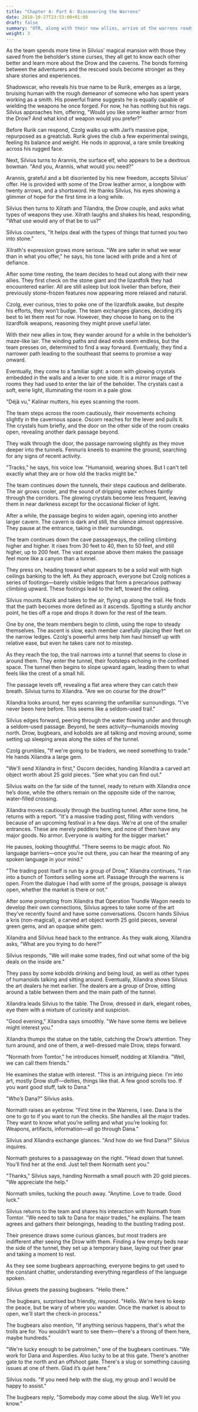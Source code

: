 ```yaml
---
title: "Chapter 4: Part 6: Discovering the Warrens"
date: 2010-10-27T23:53:00+01:00
draft: false
summary: "OTR, along with their new allies, arrive at the warrens ready to trade"
weight: 3
---
```


As the team spends more time in Silvius' magical mansion with those they saved from the beholder’s stone curses, they all get to know each other better and learn more about the Drow and the caverns. The bonds forming between the adventurers and the rescued souls become stronger as they share stories and experiences.

Shadowscar, who reveals his true name to be Rurik, emerges as a large, bruising human with the rough demeanor of someone who has spent years working as a smith. His powerful frame suggests he is equally capable of wielding the weapons he once forged. For now, he has nothing but his rags. Silvius approaches him, offering, "Would you like some leather armor from the Drow? And what kind of weapon would you prefer?"

Before Rurik can respond, Czolg walks up with Jarl’s massive pipe, repurposed as a greatclub. Rurik gives the club a few experimental swings, feeling its balance and weight. He nods in approval, a rare smile breaking across his rugged face.

Next, Silvius turns to Arannis, the surface elf, who appears to be a dextrous bowman. "And you, Arannis, what would you need?"

Arannis, grateful and a bit disoriented by his new freedom, accepts Silvius’ offer. He is provided with some of the Drow leather armor, a longbow with twenty arrows, and a shortsword. He thanks Silvius, his eyes showing a glimmer of hope for the first time in a long while.

Silvius then turns to Xilrath and Tilandra, the Drow couple, and asks what types of weapons they use. Xilrath laughs and shakes his head, responding, "What use would any of that be to us?"

Silvius counters, "It helps deal with the types of things that turned you two into stone."

Xilrath's expression grows more serious. "We are safer in what we wear than in what you offer," he says, his tone laced with pride and a hint of defiance. 

After some time resting, the team decides to head out along with their new allies. They first check on the stone giant and the lizardfolk they had encountered earlier. All are still asleep but look livelier than before, their previously stone-frozen features now appearing more relaxed and natural.

Czolg, ever curious, tries to poke one of the lizardfolk awake, but despite his efforts, they won’t budge. The team exchanges glances, deciding it’s best to let them rest for now. However, they choose to hang on to the lizardfolk weapons, reasoning they might prove useful later.

With their new allies in tow, they wander around for a while in the beholder’s maze-like lair. The winding paths and dead ends seem endless, but the team presses on, determined to find a way forward. Eventually, they find a narrower path leading to the southeast that seems to promise a way onward.

Eventually, they come to a familiar sight: a room with glowing crystals embedded in the walls and a lever to one side. It is a mirror image of the rooms they had used to enter the lair of the beholder. The crystals cast a soft, eerie light, illuminating the room in a pale glow.

"Déjà vu," Kalinar mutters, his eyes scanning the room.

The team steps across the room cautiously, their movements echoing slightly in the cavernous space. Oscorn reaches for the lever and pulls it. The crystals hum briefly, and the door on the other side of the room creaks open, revealing another dark passage beyond.

They walk through the door, the passage narrowing slightly as they move deeper into the tunnels. Fennuris kneels to examine the ground, searching for any signs of recent activity.

"Tracks," he says, his voice low. "Humanoid, wearing shoes. But I can't tell exactly what they are or how old the tracks might be."

The team continues down the tunnels, their steps cautious and deliberate. The air grows cooler, and the sound of dripping water echoes faintly through the corridors. The glowing crystals become less frequent, leaving them in near darkness except for the occasional flicker of light.

After a while, the passage begins to widen again, opening into another larger cavern. The cavern is dark and still, the silence almost oppressive. They pause at the entrance, taking in their surroundings.

The team continues down the cave passageways, the ceiling climbing higher and higher. It rises from 30 feet to 40, then to 50 feet, and still higher, up to 200 feet. The vast expanse above them makes the passage feel more like a canyon than a tunnel.

They press on, heading toward what appears to be a solid wall with high ceilings banking to the left. As they approach, everyone but Czolg notices a series of footings—barely visible ledges that form a precarious pathway climbing upward. These footings lead to the left, toward the ceiling.

Silvius mounts Kazik and takes to the air, flying up along the trail. He finds that the path becomes more defined as it ascends. Spotting a sturdy anchor point, he ties off a rope and drops it down for the rest of the team.

One by one, the team members begin to climb, using the rope to steady themselves. The ascent is slow, each member carefully placing their feet on the narrow ledges. Czolg's powerful arms help him haul himself up with relative ease, but even he takes care not to misstep.

As they reach the top, the trail narrows into a tunnel that seems to close in around them. They enter the tunnel, their footsteps echoing in the confined space. The tunnel then begins to slope upward again, leading them to what feels like the crest of a small hill.

The passage levels off, revealing a flat area where they can catch their breath. Silvius turns to Xilandra. "Are we on course for the drow?"

Xilandra looks around, her eyes scanning the unfamiliar surroundings. "I've never been here before. This seems like a seldom-used trail."

Silvius edges forward, peering through the water flowing under and through a seldom-used passage. Beyond, he sees activity—humanoids moving north. Drow, bugbears, and kobolds are all talking and moving around, some setting up sleeping areas along the sides of the tunnel.

Czolg grumbles, "If we're going to be traders, we need something to trade." He hands Xilandra a large gem.

"We'll send Xilandra in first," Oscorn decides, handing Xilandra a carved art object worth about 25 gold pieces. "See what you can find out."

Silvius waits on the far side of the tunnel, ready to return with Xilandra once he’s done, while the others remain on the opposite side of the narrow, water-filled crossing.

Xilandra moves cautiously through the bustling tunnel. After some time, he returns with a report. "It's a massive trading post, filling with vendors because of an upcoming festival in a few days. We're at one of the smaller entrances. These are merely peddlers here, and none of them have any major goods. No armor. Everyone is waiting for the bigger market."

He pauses, looking thoughtful. "There seems to be magic afoot. No language barriers—once you're out there, you can hear the meaning of any spoken language in your mind."

"The trading post itself is run by a group of Drow," Xilandra continues. "I ran into a bunch of Tomtors selling some art. Passage through the warrens is open. From the dialogue I had with some of the groups, passage is always open, whether the market is there or not."

After some prompting from Xilandra that Operation Trundle Wagon needs to develop their own connections, Silvius agrees to take some of the art they’ve recently found and have some conversations. Oscorn hands Silvius a kris (non-magical), a carved art object worth 25 gold pieces, several green gems, and an opaque white gem.

Xilandra and Silvius head back to the entrance. As they walk along, Xilandra asks, "What are you trying to do here?"

Silvius responds, "We will make some trades, find out what some of the big deals on the inside are."

They pass by some kobolds drinking and being loud, as well as other types of humanoids talking and sitting around. Eventually, Xilandra shows Silvius the art dealers he met earlier. The dealers are a group of Drow, sitting around a table between them and the main path of the tunnel.

Xilandra leads Silvius to the table. The Drow, dressed in dark, elegant robes, eye them with a mixture of curiosity and suspicion.

"Good evening," Xilandra says smoothly. "We have some items we believe might interest you."

Xilandra thumps the statue on the table, catching the Drow’s attention. They turn around, and one of them, a well-dressed male Drow, steps forward.

"Normath from Tomtor," he introduces himself, nodding at Xilandra. "Well, we can call them friends."

He examines the statue with interest. "This is an intriguing piece. I’m into art, mostly Drow stuff—deities, things like that. A few good scrolls too. If you want good stuff, talk to Dana."

"Who’s Dana?" Silvius asks.

Normath raises an eyebrow. "First time in the Warrens, I see. Dana is the one to go to if you want to run the checks. She handles all the major trades. They want to know what you’re selling and what you’re looking for. Weapons, artifacts, information—all go through Dana."

Silvius and Xilandra exchange glances. "And how do we find Dana?" Silvius inquires.

Normath gestures to a passageway on the right. "Head down that tunnel. You’ll find her at the end. Just tell them Normath sent you."

"Thanks," Silvius says, handing Normath a small pouch with 20 gold pieces. "We appreciate the help."

Normath smiles, tucking the pouch away. "Anytime. Love to trade. Good luck."

Silvius returns to the team and shares his interaction with Normath from Tomtor. "We need to talk to Dana for major trades," he explains. The team agrees and gathers their belongings, heading to the bustling trading post.

Their presence draws some curious glances, but most traders are indifferent after seeing the Drow with them. Finding a few empty beds near the side of the tunnel, they set up a temporary base, laying out their gear and taking a moment to rest.

As they see some bugbears approaching, everyone begins to get used to the constant chatter, understanding everything regardless of the language spoken.

Silvius greets the passing bugbears. "Hello there."

The bugbears, surprised but friendly, respond. "Hello. We're here to keep the peace, but be wary of where you wander. Once the market is about to open, we'll start the check-in process."

The bugbears also mention, "If anything serious happens, that's what the trolls are for. You wouldn’t want to see them—there's a throng of them here, maybe hundreds."

"We're lucky enough to be patrolmen," one of the bugbears continues. "We work for Dana and Asperdies. Also lucky to be at this gate. There's another gate to the north and an offshoot gate. There's a slug or something causing issues at one of them. Glad it’s quiet here."

Silvius nods. "If you need help with the slug, my group and I would be happy to assist."

The bugbears reply, "Somebody may come about the slug. We’ll let you know."

